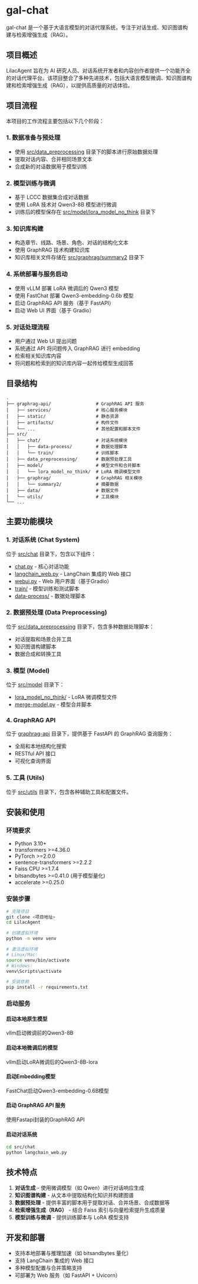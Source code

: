 # gal-chat

gal-chat 是一个基于大语言模型的对话代理系统，专注于对话生成、知识图谱构建与检索增强生成（RAG）。

## 项目概述

LilacAgent 旨在为 AI 研究人员、对话系统开发者和内容创作者提供一个功能齐全的对话代理平台。该项目整合了多种先进技术，包括大语言模型微调、知识图谱构建和检索增强生成（RAG），以提供高质量的对话体验。

## 项目流程

本项目的工作流程主要包括以下几个阶段：

### 1. 数据准备与预处理
- 使用 [src/data_preprocessing](src/data_preprocessing) 目录下的脚本进行原始数据处理
- 提取对话内容、合并相同场景文本
- 合成新的对话数据用于模型训练

### 2. 模型训练与微调
- 基于 LCCC 数据集合成对话数据
- 使用 LoRA 技术对 Qwen3-8B 模型进行微调
- 训练后的模型保存在 [src/model/lora_model_no_think](src/model/lora_model_no_think) 目录下

### 3. 知识库构建
- 构造章节、线路、场景、角色、对话的结构化文本
- 使用 GraphRAG 技术构建知识库
- 知识库相关文件存储在 [src/graphrag/summary2](src/graphrag/summary2) 目录下

### 4. 系统部署与服务启动
- 使用 vLLM 部署 LoRA 微调后的 Qwen3 模型
- 使用 FastChat 部署 Qwen3-embedding-0.6b 模型
- 启动 GraphRAG API 服务（基于 FastAPI）
- 启动 Web UI 界面（基于 Gradio）

### 5. 对话处理流程
- 用户通过 Web UI 提出问题
- 系统通过 API 将问题传入 GraphRAG 进行 embedding
- 检索相关知识库内容
- 将问题和检索到的知识库内容一起传给模型生成回答

## 目录结构

```
.
├── graphrag-api/                 # GraphRAG API 服务
│   ├── services/                 # 核心服务模块
│   ├── static/                   # 静态资源
│   ├── artifacts/                # 构件文件
│   └── ...                       # 其他配置和脚本文件
├── src/
│   ├── chat/                     # 对话系统模块
│   │   ├── data-process/         # 数据处理脚本
│   │   └── train/                # 训练脚本
│   ├── data_preprocessing/       # 数据预处理工具
│   ├── model/                    # 模型文件和合并脚本
│   │   └── lora_model_no_think/  # LoRA 微调模型文件
│   ├── graphrag/                 # GraphRAG 相关模块
│   │   └── summary2/             # 摘要数据
│   ├── data/                     # 数据文件
│   └── utils/                    # 工具模块
└── ...
```

## 主要功能模块

### 1. 对话系统 (Chat System)
位于 [src/chat](src/chat) 目录下，包含以下组件：
- [chat.py](src/chat/chat.py) - 核心对话功能
- [langchain_web.py](src/chat/langchain_web.py) - LangChain 集成的 Web 接口
- [webui.py](src/chat/webui.py) - Web 用户界面（基于Gradio）
- [train/](src/chat/train) - 模型训练和测试脚本
- [data-process/](src/chat/data-process) - 数据处理脚本

### 2. 数据预处理 (Data Preprocessing)
位于 [src/data_preprocessing](src/data_preprocessing) 目录下，包含多种数据处理脚本：
- 对话提取和场景合并工具
- 知识图谱构建脚本
- 数据合成和转换工具

### 3. 模型 (Model)
位于 [src/model](src/model) 目录下：
- [lora_model_no_think/](src/model/lora_model_no_think) - LoRA 微调模型文件
- [merge-model.py](src/model/merge-model.py) - 模型合并脚本

### 4. GraphRAG API
位于 [graphrag-api](graphrag-api) 目录下，提供基于 FastAPI 的 GraphRAG 查询服务：
- 全局和本地结构化搜索
- RESTful API 接口
- 可视化查询界面

### 5. 工具 (Utils)
位于 [src/utils](src/utils) 目录下，包含各种辅助工具和配置文件。

## 安装和使用

### 环境要求
- Python 3.10+
- transformers >=4.36.0
- PyTorch >=2.0.0
- sentence-transformers >=2.2.2
- Faiss CPU >=1.7.4
- bitsandbytes >=0.41.0 (用于模型量化)
- accelerate >=0.25.0

### 安装步骤
```bash
# 克隆项目
git clone <项目地址>
cd LilacAgent

# 创建虚拟环境
python -m venv venv

# 激活虚拟环境
# Linux/Mac:
source venv/bin/activate
# Windows:
venv\Scripts\activate

# 安装依赖
pip install -r requirements.txt
```

### 启动服务

#### 启动本地原生模型
vllm启动微调前的Qwen3-8B

#### 启动本地微调后的模型
vllm启动LoRA微调后的Qwen3-8B-lora

#### 启动Embedding模型
FastChat启动Qwen3-embedding-0.6B模型

#### 启动 GraphRAG API 服务
使用Fastapi封装的GraphRAG API

#### 启动对话系统
```bash
cd src/chat
python langchain_web.py
```

## 技术特点

1. **对话生成** - 使用微调模型（如 Qwen）进行对话响应生成
2. **知识图谱构建** - 从文本中提取结构化知识并构建图谱
3. **数据预处理** - 提供丰富的脚本用于提取对话、合并场景、合成数据等
4. **检索增强生成（RAG）** - 结合 Faiss 索引与向量检索提升生成质量
5. **模型训练与微调** - 提供训练脚本与 LoRA 模型支持

## 开发和部署

- 支持本地部署与推理加速（如 bitsandbytes 量化）
- 支持 LangChain 集成的 Web 接口
- 多种模型配置与合并策略支持
- 可部署为 Web 服务（如 FastAPI + Uvicorn）